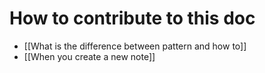 # How to contribute to this doc


- [[What is the difference between pattern and how to]]
- [[When you create a new note]]